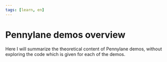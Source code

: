 ```yaml
---
tags: [learn, en]
---
```


# Pennylane demos overview

Here I will summarize the theoretical content of Pennylane demos, without exploring the code which is given for each of the demos.
